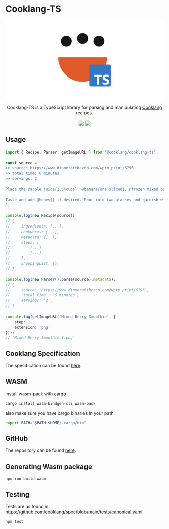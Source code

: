 # Cooklang-TS

![cooklang-ts logo](https://github.com/cooklang/cooklang-ts/blob/main/assets/logo_white_bg.svg?raw=true)

<div align="center">
    Cooklang-TS is a TypeScript library for parsing and manipulating <a href="https://cooklang.org/">Cooklang</a> recipes.
    <br><br>
    <a href="https://github.com/cooklang/cooklang-ts/actions/workflows/tests.yml"><img src="https://github.com/cooklang/cooklang-ts/actions/workflows/tests.yml/badge.svg?branch=main"></a>
    <a href="https://www.npmjs.com/package/@cooklang/cooklang-ts"><img src="https://img.shields.io/npm/v/@cooklang/cooklang-ts"></a>
</div>


## Usage
```typescript
import { Recipe, Parser, getImageURL } from '@cooklang/cooklang-ts';

const source = `
>> source: https://www.dinneratthezoo.com/wprm_print/6796
>> total time: 6 minutes
>> servings: 2

Place the @apple juice{1,5%cups}, @banana{one sliced}, @frozen mixed berries{1,5%cups} and @vanilla greek yogurt{3/4%cup} in a #blender{}; blend until smooth. If the smoothie seems too thick, add a little more liquid (1/4 cup).

Taste and add @honey{} if desired. Pour into two glasses and garnish with fresh berries and mint sprigs if desired.
`;

console.log(new Recipe(source));
// {
//     ingredients: [...],
//     cookwares: [...],
//     metadata: {...},
//     steps: [
//         [...],
//         [...],
//     ],
//     shoppingList: {},
// }

console.log(new Parser().parse(source).metadata);
// {
//     source: 'https://www.dinneratthezoo.com/wprm_print/6796',
//     'total time': '6 minutes',
//     servings: '2',
// }

console.log(getImageURL('Mixed Berry Smoothie', {
    step: 1,
    extension: 'png'
}));
// 'Mixed Berry Smoothie.1.png'
```

## Cooklang Specification
The specification can be found [here](https://cooklang.org/docs/spec/).

## WASM

install wasm-pack with cargo

```sh
cargo install wasm-bindgen-cli wasm-pack
```

also make sure you have cargo binaries in your path

```sh
export PATH="$PATH:$HOME/.cargo/bin"
```

## GitHub
The repository can be found [here](https://github.com/cooklang/cooklang-ts).

## Generating Wasm package

```sh
npm run build-wasm
```

## Testing
Tests are as found in https://github.com/cooklang/spec/blob/main/tests/canonical.yaml.
```sh
npm test
```
